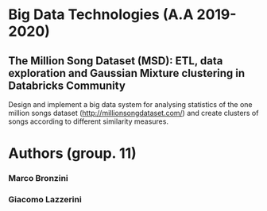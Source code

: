 # Big Data Technologies (A.A 2019-2020)
## The Million Song Dataset (MSD): ETL, data exploration and Gaussian Mixture clustering in Databricks Community
Design and implement a big data system for analysing statistics of the one million songs dataset (http://millionsongdataset.com/) and create clusters of songs according to different similarity measures.

# Authors (group. 11)
### Marco Bronzini
### Giacomo Lazzerini 

